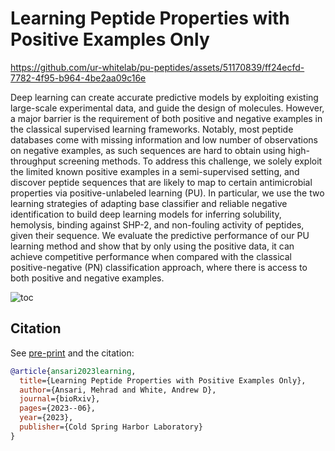 # Learning Peptide Properties with Positive Examples Only

https://github.com/ur-whitelab/pu-peptides/assets/51170839/ff24ecfd-7782-4f95-b964-4be2aa09c16e

Deep learning can create accurate predictive models by exploiting existing large-scale experimental data, and guide the design of molecules. However, a major barrier is the requirement of both positive and negative examples in the classical supervised learning frameworks. Notably, most peptide databases come with missing information and low number of observations on negative examples, as such sequences are hard to obtain using high-throughput screening methods. To address this challenge, we solely exploit the limited known positive examples in a semi-supervised setting, and discover peptide sequences that are likely to map to certain antimicrobial properties via positive-unlabeled learning (PU). In particular, we use the two learning strategies of adapting base classifier and reliable negative identification to build deep learning models for inferring solubility, hemolysis, binding against SHP-2, and non-fouling activity of peptides, given their sequence. We evaluate the predictive performance of our PU learning method and show that by only using the positive data, it can achieve competitive performance when compared with the classical positive-negative (PN) classification approach, where there is access to both positive and negative examples.

![toc](https://github.com/ur-whitelab/pu-peptides/assets/51170839/ed5308a5-614f-42a8-a3bf-2a903506d4a9)

## Citation

See [pre-print](https://www.biorxiv.org/content/10.1101/2023.06.01.543289v1.abstract) and the citation:

```bibtex
@article{ansari2023learning,
  title={Learning Peptide Properties with Positive Examples Only},
  author={Ansari, Mehrad and White, Andrew D},
  journal={bioRxiv},
  pages={2023--06},
  year={2023},
  publisher={Cold Spring Harbor Laboratory}
}
```
